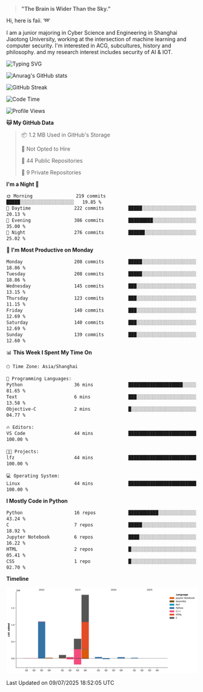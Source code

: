 > **"The Brain is Wider Than the Sky."**

  Hi, here is faii. :loop:  
  
  I am a junior majoring in Cyber Science and Engineering in Shanghai Jiaotong University, working at the intersection
  of machine learning and computer security. I'm interested in ACG, subcultures, history and philosophy. and my research interest includes security of AI & IOT.

![Typing SVG](https://readme-typing-svg.demolab.com/?lines=Any+sufficiently+advanced+technology+is+indistinguishable+from+magic;On+my+way+to+be+a+*magician*)

![Anurag's GitHub stats](https://github-readme-stats.vercel.app/api?username=faiimea)

![GitHub Streak](https://streak-stats.demolab.com/?user=faiimea)

<!--START_SECTION:waka-->
![Code Time](http://img.shields.io/badge/Code%20Time-805%20hrs%2050%20mins-blue)

![Profile Views](http://img.shields.io/badge/Profile%20Views-0-blue)

**🐱 My GitHub Data** 

> 📦 1.2 MB Used in GitHub's Storage 
 > 
> 🚫 Not Opted to Hire
 > 
> 📜 44 Public Repositories 
 > 
> 🔑 9 Private Repositories 
 > 
**I'm a Night 🦉** 

```text
🌞 Morning                219 commits         █████░░░░░░░░░░░░░░░░░░░░   19.85 % 
🌆 Daytime                222 commits         █████░░░░░░░░░░░░░░░░░░░░   20.13 % 
🌃 Evening                386 commits         █████████░░░░░░░░░░░░░░░░   35.00 % 
🌙 Night                  276 commits         ██████░░░░░░░░░░░░░░░░░░░   25.02 % 
```
📅 **I'm Most Productive on Monday** 

```text
Monday                   208 commits         █████░░░░░░░░░░░░░░░░░░░░   18.86 % 
Tuesday                  208 commits         █████░░░░░░░░░░░░░░░░░░░░   18.86 % 
Wednesday                145 commits         ███░░░░░░░░░░░░░░░░░░░░░░   13.15 % 
Thursday                 123 commits         ███░░░░░░░░░░░░░░░░░░░░░░   11.15 % 
Friday                   140 commits         ███░░░░░░░░░░░░░░░░░░░░░░   12.69 % 
Saturday                 140 commits         ███░░░░░░░░░░░░░░░░░░░░░░   12.69 % 
Sunday                   139 commits         ███░░░░░░░░░░░░░░░░░░░░░░   12.60 % 
```


📊 **This Week I Spent My Time On** 

```text
🕑︎ Time Zone: Asia/Shanghai

💬 Programming Languages: 
Python                   36 mins             ████████████████████░░░░░   81.65 % 
Text                     6 mins              ███░░░░░░░░░░░░░░░░░░░░░░   13.58 % 
Objective-C              2 mins              █░░░░░░░░░░░░░░░░░░░░░░░░   04.77 % 

🔥 Editors: 
VS Code                  44 mins             █████████████████████████   100.00 % 

🐱‍💻 Projects: 
lfz                      44 mins             █████████████████████████   100.00 % 

💻 Operating System: 
Linux                    44 mins             █████████████████████████   100.00 % 
```

**I Mostly Code in Python** 

```text
Python                   16 repos            ███████████░░░░░░░░░░░░░░   43.24 % 
C                        7 repos             █████░░░░░░░░░░░░░░░░░░░░   18.92 % 
Jupyter Notebook         6 repos             ████░░░░░░░░░░░░░░░░░░░░░   16.22 % 
HTML                     2 repos             █░░░░░░░░░░░░░░░░░░░░░░░░   05.41 % 
CSS                      1 repo              █░░░░░░░░░░░░░░░░░░░░░░░░   02.70 % 
```



**Timeline**

![Lines of Code chart](https://raw.githubusercontent.com/faiimea/faiimea/main/assets/bar_graph.png)


 Last Updated on 09/07/2025 18:52:05 UTC
<!--END_SECTION:waka-->
